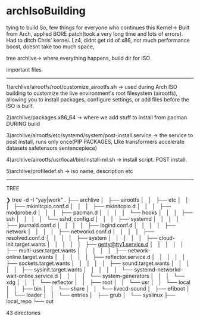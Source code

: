 # archIsoBuilding
 tying to build
So, few things for everyone who continues this
Kernel-> Built from Arch, applied BORE patch(took a very long time and lots of errors). Had to ditch Chris' kernel. Lz4, didnt get rid of x86, not much performance boost, doesnt take too much space,

tree
archlive-> where everything happens, build dir for ISO 

important files
_____________________________________________
1)archlive/airootfs/root/customize_airootfs.sh -> used during Arch ISO building to customize the live environment's root filesystem (airootfs), allowing you to install packages, configure settings, or add files before the ISO is built.

2)archlive/packages.x86_64 -> where we add stuff to install from pacman DURING build

3)archlive/airootfs/etc/systemd/system/post-install.service  -> the service to post install, runs only once(PIP PACKAGES, LIke transformers accelerate datasets safetensors sentencepiece)

4)archlive/airootfs/usr/local/bin/install-ml.sh -> install script. POST install.

5)archlive/profiledef.sh -> iso name, description etc

_____________________________________________
TREE

❯ tree -d -I "yay|work"
.
├── archlive
│   ├── airootfs
│   │   ├── etc
│   │   │   ├── mkinitcpio.conf.d
│   │   │   ├── mkinitcpio.d
│   │   │   ├── modprobe.d
│   │   │   ├── pacman.d
│   │   │   │   └── hooks
│   │   │   ├── ssh
│   │   │   │   └── sshd_config.d
│   │   │   ├── systemd
│   │   │   │   ├── journald.conf.d
│   │   │   │   ├── logind.conf.d
│   │   │   │   ├── network
│   │   │   │   ├── networkd.conf.d
│   │   │   │   ├── resolved.conf.d
│   │   │   │   ├── system
│   │   │   │   │   ├── cloud-init.target.wants
│   │   │   │   │   ├── getty@tty1.service.d
│   │   │   │   │   ├── multi-user.target.wants
│   │   │   │   │   ├── network-online.target.wants
│   │   │   │   │   ├── reflector.service.d
│   │   │   │   │   ├── sockets.target.wants
│   │   │   │   │   ├── sound.target.wants
│   │   │   │   │   ├── sysinit.target.wants
│   │   │   │   │   └── systemd-networkd-wait-online.service.d
│   │   │   │   └── system-generators
│   │   │   └── xdg
│   │   │       └── reflector
│   │   ├── root
│   │   └── usr
│   │       └── local
│   │           ├── bin
│   │           └── share
│   │               └── livecd-sound
│   ├── efiboot
│   │   └── loader
│   │       └── entries
│   ├── grub
│   └── syslinux
├── local_repo
└── out

43 directories
